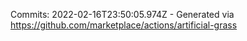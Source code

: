 Commits: 2022-02-16T23:50:05.974Z - Generated via https://github.com/marketplace/actions/artificial-grass
<br>
